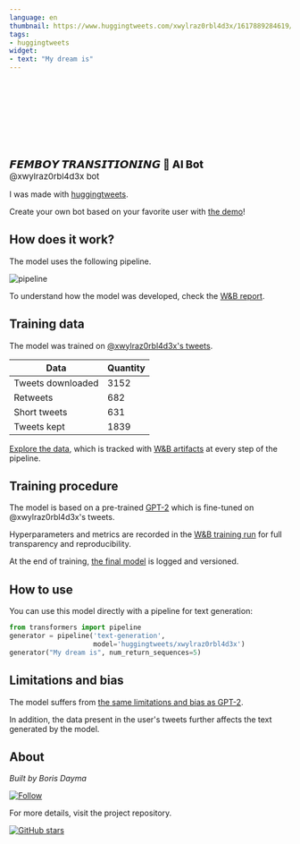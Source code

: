 ```yaml
---
language: en
thumbnail: https://www.huggingtweets.com/xwylraz0rbl4d3x/1617889284619/predictions.png
tags:
- huggingtweets
widget:
- text: "My dream is"
---
```


<div>
<div style="width: 132px; height:132px; border-radius: 50%; background-size: cover; background-image: url('https://pbs.twimg.com/profile_images/1366426861299920900/A1ynltRo_400x400.jpg')">
</div>
<div style="margin-top: 8px; font-size: 19px; font-weight: 800">𝙁𝙀𝙈𝘽𝙊𝙔 𝙏𝙍𝘼𝙉𝙎𝙄𝙏𝙄𝙊𝙉𝙄𝙉𝙂 🤖 AI Bot </div>
<div style="font-size: 15px">@xwylraz0rbl4d3x bot</div>
</div>

I was made with [huggingtweets](https://github.com/borisdayma/huggingtweets).

Create your own bot based on your favorite user with [the demo](https://colab.research.google.com/github/borisdayma/huggingtweets/blob/master/huggingtweets-demo.ipynb)!

## How does it work?

The model uses the following pipeline.

![pipeline](https://github.com/borisdayma/huggingtweets/blob/master/img/pipeline.png?raw=true)

To understand how the model was developed, check the [W&B report](https://wandb.ai/wandb/huggingtweets/reports/HuggingTweets-Train-a-Model-to-Generate-Tweets--VmlldzoxMTY5MjI).

## Training data

The model was trained on [@xwylraz0rbl4d3x's tweets](https://twitter.com/xwylraz0rbl4d3x).

| Data | Quantity |
| --- | --- |
| Tweets downloaded | 3152 |
| Retweets | 682 |
| Short tweets | 631 |
| Tweets kept | 1839 |

[Explore the data](https://wandb.ai/wandb/huggingtweets/runs/36q46b23/artifacts), which is tracked with [W&B artifacts](https://docs.wandb.com/artifacts) at every step of the pipeline.

## Training procedure

The model is based on a pre-trained [GPT-2](https://huggingface.co/gpt2) which is fine-tuned on @xwylraz0rbl4d3x's tweets.

Hyperparameters and metrics are recorded in the [W&B training run](https://wandb.ai/wandb/huggingtweets/runs/3a0sqgtk) for full transparency and reproducibility.

At the end of training, [the final model](https://wandb.ai/wandb/huggingtweets/runs/3a0sqgtk/artifacts) is logged and versioned.

## How to use

You can use this model directly with a pipeline for text generation:

```python
from transformers import pipeline
generator = pipeline('text-generation',
                     model='huggingtweets/xwylraz0rbl4d3x')
generator("My dream is", num_return_sequences=5)
```

## Limitations and bias

The model suffers from [the same limitations and bias as GPT-2](https://huggingface.co/gpt2#limitations-and-bias).

In addition, the data present in the user's tweets further affects the text generated by the model.

## About

*Built by Boris Dayma*

[![Follow](https://img.shields.io/twitter/follow/borisdayma?style=social)](https://twitter.com/intent/follow?screen_name=borisdayma)

For more details, visit the project repository.

[![GitHub stars](https://img.shields.io/github/stars/borisdayma/huggingtweets?style=social)](https://github.com/borisdayma/huggingtweets)
